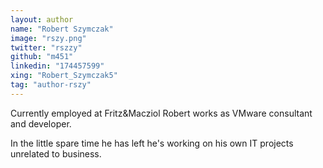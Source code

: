 ```yaml
---
layout: author
name: "Robert Szymczak"
image: "rszy.png"
twitter: "rszzy"
github: "m451"
linkedin: "174457599"
xing: "Robert_Szymczak5"
tag: "author-rszy"
---
```

<!-- Max. 200 char. about the author -->
Currently employed at Fritz&Macziol Robert works as VMware consultant and developer.

In the little spare time he has left he's working on his own IT projects unrelated to business.

